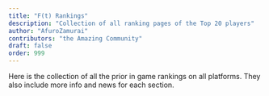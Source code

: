 ```yaml
---
title: "F(t) Rankings"
description: "Collection of all ranking pages of the Top 20 players"
author: "AfuroZamurai"
contributors: "the Amazing Community"
draft: false
order: 999
---
```


Here is the collection of all the prior in game rankings on all platforms. They also include more info and news for each section.
